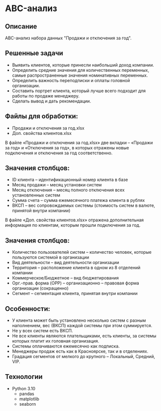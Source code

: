 # ABC-анализ

## Описание
ABC-анализ набора данных "Продажи и отключения за год".

## Решенные задачи
- Выявить клиентов, которые принесли наибольший доход компании.
- Определить средние значения для количественных переменных, самые распространенные значения номинативных переменных.
- Определить важность переподписки и оплаты головной организации.
- Составить портрет клиента, который лучше всего подходит для работы по продаже менеджеру.
- Сделать вывод и дать рекомендации.

## Файлы для обработки:
- Продажи и отключения за год.xlsx
- Доп. свойства клиентов.xlsx

В файле «Продажи и отключения за год.xlsx» две вкладки – «Продажи за год» и «Отключения за год», в которых отражены новые подключения и отключения за год соответственно.

## Значения столбцов:
- ID клиента – идентификационный номер клиента в базе
- Месяц продажи – месяц установки систем
- Месяц отключения – месяц полного отключения всех установленных систем
- Сумма счета – сумма ежемесячного платежа клиента в рублях
- ВКСП – вес сопровождаемых системы (стоимость систем в валюте, принятой внутри компании)

В файле «Доп. свойства клиентов.xlsx» отражена дополнительная информация по клиентам, которым прошли подключения за год.

## Значения столбцов:
- Количество пользователей систем – количество человек, которые пользуются системой в организации
- Вид деятельности – вид деятельности организации
- Территория – расположение клиента в одном из 8 отделений компании
- Коммерческое/Бюджетное – вид бюджетирования
- Орг.-прав. форма (OPP) – организационно – правовая форма организации (сокращенно)
- Сегмент – сегментация клиента, принятая внутри компании

## Особенности:
- У клиента может быть установлено несколько систем с разным наполнением, вес (ВКСП) каждой системы при этом суммируется.
- Не у всех систем есть ВКСП.
- Не все клиенты являются плательщиками, есть клиенты, за системы которых платит их головная организация.
- Системы оплачиваются ежемесячно как подписка. 
- Менеджеры продаж есть как в Красноярске, так и в отделениях.
- Градация сегментов от мелкого до крупного – Локальный, Средний, VIP.

## Технологии
- Python 3.10
  - pandas
  - matplotlib
  - seaborn
